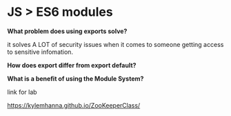# JS > ES6 modules

**What problem does using exports solve?**

it solves A LOT of security issues when it comes to someone getting access to sensitive infomation. 

**How does export differ from export default?**


**What is a benefit of using the Module System?**





link for lab 

https://kylemhanna.github.io/ZooKeeperClass/